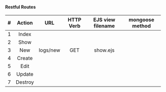 #### Restful Routes
|#|Action|URL|HTTP Verb|EJS view filename|mongoose method|
|:---:|:---:|:---:|:---:|:---:|:---:|
|1| Index |||||
|2| Show |||||
|3| New |logs/new|GET|show.ejs||
|4| Create |||||
|5| Edit |||||
|6| Update |||||
|7| Destroy ||||||
